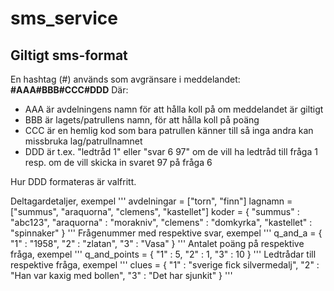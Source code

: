 # sms_service
## Giltigt sms-format
En hashtag (#) används som avgränsare i meddelandet:
**#AAA#BBB#CCC#DDD**
Där:
- AAA är avdelningens namn för att hålla koll på om meddelandet är giltigt
- BBB är lagets/patrullens namn, för att hålla koll på poäng
- CCC är en hemlig kod som bara patrullen känner till så inga andra kan missbruka lag/patrullnamnet
- DDD är t.ex. "ledtråd 1" eller "svar 6 97" om de vill ha ledtråd till fråga 1 resp.
		om de vill skicka in svaret 97 på fråga 6

Hur DDD formateras är valfritt.


Deltagardetaljer, exempel
'''
avdelningar = ["torn", "finn"]
lagnamn = ["summus", "araquorna", "clemens", "kastellet"]
koder = {
	"summus" : "abc123",
	"araquorna" : "morakniv",
	"clemens" : "domkyrka",
	"kastellet" : "spinnaker"
}
'''
Frågenummer med respektive svar, exempel
'''
q_and_a = {
	"1" : "1958",
	"2" : "zlatan",
	"3" : "Vasa"
}
'''
Antalet poäng på respektive fråga, exempel
'''
q_and_points = {
	"1" : 5,
	"2" : 1,
	"3" : 10
}
'''
Ledtrådar till respektive fråga, exempel
'''
clues = {
	"1" : "sverige fick silvermedalj",
	"2" : "Han var kaxig med bollen",
	"3" : "Det har sjunkit"
}
'''